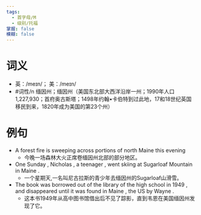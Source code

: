 ```yaml
---
tags:
  - 首字母/M
  - 级别/托福
掌握: false
模糊: false
---
```

# 词义
- 英：/meɪn/； 美：/meɪn/
- #词性/n  缅因州；缅因州（美国东北部大西洋沿岸一州；1990年人口1,227,930；首府奥古斯塔；1498年约翰•卡伯特到过此地，17和18世纪英国移民到来，1820年成为美国的第23个州）
# 例句
- A forest fire is sweeping across portions of north Maine this evening
	- 今晚一场森林大火正席卷缅因州北部的部分地区。
- One Sunday , Nicholas , a teenager , went skiing at Sugarloaf Mountain in Maine .
	- 一个星期天,一名叫尼古拉斯的青少年去缅因州的Sugarloaf山滑雪。
- The book was borrowed out of the library of the high school in 1949 , and disappeared until it was found in Maine , the US by Wayne .
	- 这本书1949年从高中图书馆借出后不见了踪影，直到韦恩在美国缅因州发现了它。
